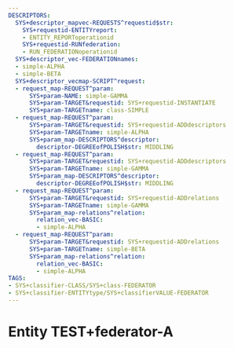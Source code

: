 ```yaml
---
DESCRIPTORS:
  SYS+descriptor_mapvec-REQUESTS^requestid$str:
    SYS+requestid-ENTITYreport:
    - ENTITY_REPORToperationid
    SYS+requestid-RUNfederation:
    - RUN_FEDERATIONoperationid
  SYS+descriptor_vec-FEDERATIONnames:
  - simple-ALPHA
  - simple-BETA
  SYS+descriptor_vecmap-SCRIPT^request:
  - request_map-REQUEST^param:
      SYS+param-NAME: simple-GAMMA
      SYS+param-TARGET&requestid: SYS+requestid-INSTANTIATE
      SYS+param-TARGETname: class-SIMPLE
  - request_map-REQUEST^param:
      SYS+param-TARGET&requestid: SYS+requestid-ADDdescriptors
      SYS+param-TARGETname: simple-ALPHA
      SYS+param_map-DESCRIPTORS^descriptor:
        descriptor-DEGREEofPOLISH$str: MIDDLING
  - request_map-REQUEST^param:
      SYS+param-TARGET&requestid: SYS+requestid-ADDdescriptors
      SYS+param-TARGETname: simple-GAMMA
      SYS+param_map-DESCRIPTORS^descriptor:
        descriptor-DEGREEofPOLISH$str: MIDDLING
  - request_map-REQUEST^param:
      SYS+param-TARGET&requestid: SYS+requestid-ADDrelations
      SYS+param-TARGETname: simple-GAMMA
      SYS+param_map-relations^relation:
        relation_vec-BASIC:
        - simple-ALPHA
  - request_map-REQUEST^param:
      SYS+param-TARGET&requestid: SYS+requestid-ADDrelations
      SYS+param-TARGETname: simple-BETA
      SYS+param_map-relations^relation:
        relation_vec-BASIC:
        - simple-ALPHA
TAGS:
- SYS+classifier-CLASS/SYS+class-FEDERATOR
- SYS+classifier-ENTITYtype/SYS+classifierVALUE-FEDERATOR
---
```

# Entity TEST+federator-A

